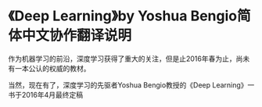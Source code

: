 # 《Deep Learning》by Yoshua Bengio简体中文协作翻译说明


作为机器学习的前沿，深度学习获得了重大的关注，但是止2016年春为止，尚未有一本公认的权威的教材。

当然，现在有了，深度学习的先驱者Yoshua Bengio教授的《Deep Learning》一书于2016年4月最终定稿
